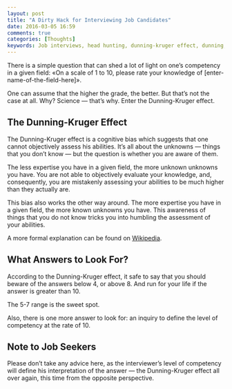```yaml
---
layout: post
title: "A Dirty Hack for Interviewing Job Candidates"
date: 2016-03-05 16:59
comments: true
categories: [Thoughts]
keywords: Job interviews, head hunting, dunning-kruger effect, dunning, kruger, psychology, interviewing
---
```


There is a simple question that can shed a lot of light on one’s competency in a given field: «On a scale of 1 to 10, please rate your knowledge of [enter-name-of-the-field-here]».

One can assume that the higher the grade, the better. But that’s not the case at all. Why? Science — that’s why. Enter the Dunning-Kruger effect.

## The Dunning-Kruger Effect
The Dunning-Kruger effect is a cognitive bias which suggests that one cannot objectively assess his abilities. It’s all about the unknowns — things that you don’t know — but the question is whether you are aware of them.

The less expertise you have in a given field, the more unknown unknowns you have. You are not able to objectively evaluate your knowledge, and, consequently, you are mistakenly assessing your abilities to be much higher than they actually are.

This bias also works the other way around. The more expertise you have in a given field, the more known unknowns you have. This awareness of things that you do not know tricks you into humbling the assessment of your abilities.

<!-- more -->

A more formal explanation can be found on [Wikipedia](https://en.wikipedia.org/wiki/Dunning%E2%80%93Kruger_effect).

## What Answers to Look For?
According to the Dunning-Kruger effect, it safe to say that you should beware of the answers below 4, or above 8. And run for your life if the answer is greater than 10.

The 5-7 range is the sweet spot.

Also, there is one more answer to look for: an inquiry to define the level of competency at the rate of 10.

## Note to Job Seekers
Please don’t take any advice here, as the interviewer’s level of competency will define his interpretation of the answer — the Dunning-Kruger effect all over again, this time from the opposite perspective.
